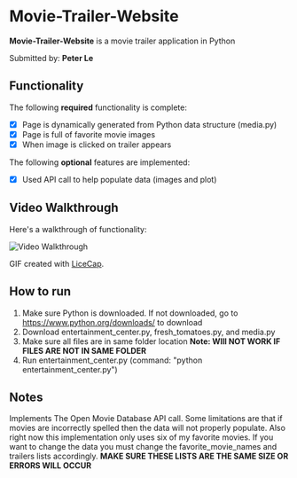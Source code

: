 # Movie-Trailer-Website

**Movie-Trailer-Website** is a movie trailer application in Python

Submitted by: **Peter Le**

## Functionality

The following **required** functionality is complete:
* [x] Page is dynamically generated from Python data structure (media.py)
* [x] Page is full of favorite movie images
* [x] When image is clicked on trailer appears

The following **optional** features are implemented:
* [x] Used API call to help populate data (images and plot)

## Video Walkthrough

Here's a walkthrough of functionality:

<img src='http://i.imgur.com/XFG9ITz.gif' title='Video Walkthrough' width='' alt='Video Walkthrough' />

GIF created with [LiceCap](http://www.cockos.com/licecap/).

## How to run
1. Make sure Python is downloaded. If not downloaded, go to https://www.python.org/downloads/ to download
2. Download entertainment_center.py, fresh_tomatoes.py, and media.py
3. Make sure all files are in same folder location **Note: WIll NOT WORK IF FILES ARE NOT IN SAME FOLDER**
4. Run entertainment_center.py (command: "python entertainment_center.py")

## Notes

Implements The Open Movie Database API call. Some limitations are that if movies are incorrectly
spelled then the data will not properly populate. Also right now this implementation only uses
six of my favorite movies. If you want to change the data you must change the favorite_movie_names
and trailers lists accordingly. **MAKE SURE THESE LISTS ARE THE SAME SIZE OR ERRORS WILL OCCUR**
